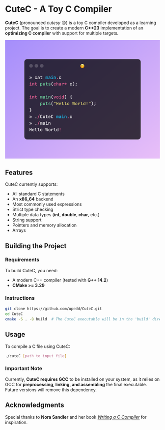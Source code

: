 # CuteC - A Toy C Compiler

**CuteC** (pronounced *cutesy* 😊) is a toy C compiler developed as a learning project. The goal is to create a modern **C++23** implementation of an **optimizing C compiler** with support for multiple targets.

<p align="center">
  <img src="https://github.com/upedd/CuteC/blob/main/assets/terminal.png?raw=true" width="600">
</p>

## Features

CuteC currently supports:

- All standard C statements
- An **x86_64** backend
- Most commonly used expressions
- Strict type checking
- Multiple data types (**int, double, char**, etc.)
- String support
- Pointers and memory allocation
- Arrays

## Building the Project

### Requirements

To build CuteC, you need:

- A modern C++ compiler (tested with **G++ 14.2**)
- **CMake >= 3.29**

### Instructions

```sh
git clone https://github.com/upedd/CuteC.git
cd CuteC
cmake -S . -B build  # The CuteC executable will be in the 'build' directory
```

## Usage

To compile a C file using CuteC:

```sh
./cuteC [path_to_input_file]
```

### Important Note

Currently, **CuteC requires GCC** to be installed on your system, as it relies on GCC for **preprocessing, linking, and assembling** the final executable. Future versions will remove this dependency.

## Acknowledgments

Special thanks to **Nora Sandler** and her book [*Writing a C Compiler*](https://nostarch.com/writing-c-compiler) for inspiration.
